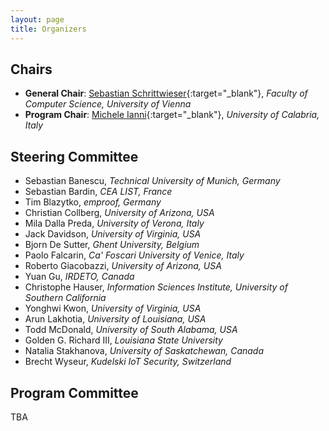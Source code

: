 ```yaml
---
layout: page
title: Organizers
---
```


## Chairs

- **General Chair**: [Sebastian Schrittwieser](https://www.sba-research.org/team/sebastian-schrittwieser/){:target="_blank"}, _Faculty of Computer Science, University of Vienna_
- **Program Chair**: [Michele Ianni](https://iannim.github.io){:target="_blank"}, _University of Calabria, Italy_

## Steering Committee

- Sebastian Banescu, _Technical University of Munich, Germany_
- Sebastian Bardin, _CEA LIST, France_
- Tim Blazytko, _emproof, Germany_
- Christian Collberg, _University of Arizona, USA_
- Mila Dalla Preda, _University of Verona, Italy_
- Jack Davidson, _University of Virginia, USA_
- Bjorn De Sutter, _Ghent University, Belgium_
- Paolo Falcarin, _Ca' Foscari University of Venice, Italy_
- Roberto Giacobazzi, _University of Arizona, USA_
- Yuan Gu, _IRDETO, Canada_
- Christophe Hauser, _Information Sciences Institute, University of Southern California_
- Yonghwi Kwon, _University of Virginia, USA_
- Arun Lakhotia, _University of Louisiana, USA_
- Todd McDonald, _University of South Alabama, USA_
- Golden G. Richard III, _Louisiana State University_
- Natalia Stakhanova, _University of Saskatchewan, Canada_
- Brecht Wyseur, _Kudelski IoT Security, Switzerland_


## Program Committee
TBA
